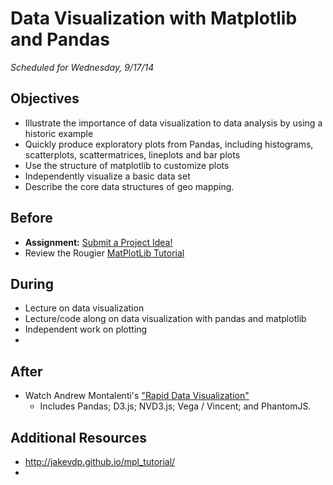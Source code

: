 # Data Visualization with Matplotlib and Pandas

*Scheduled for Wednesday, 9/17/14*

## Objectives


* Illustrate the importance of data visualization to data analysis by using a historic example
* Quickly produce exploratory plots from Pandas, including histograms, scatterplots, scattermatrices, lineplots and bar plots
* Use the structure of matplotlib to customize plots
* Independently visualize a basic data set
* Describe the core data structures of geo mapping.



## Before

* **Assignment:** [Submit a Project Idea!](../project_idea_submission.md)
* Review the Rougier [MatPlotLib Tutorial](http://www.loria.fr/~rougier/teaching/matplotlib/)

  
## During

* Lecture on data visualization
* Lecture/code along on data visualization with pandas and matplotlib
* Independent work on plotting
* 

## After

* Watch Andrew Montalenti's ["Rapid Data Visualization"](http://vimeo.com/79580138)
   * Includes Pandas; D3.js; NVD3.js; Vega / Vincent; and PhantomJS. 


## Additional Resources

* http://jakevdp.github.io/mpl_tutorial/
* 
